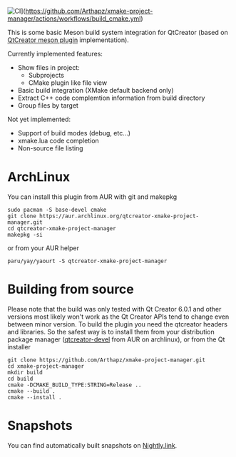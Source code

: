 ![CI](https://github.com/Arthapz/xmake-project-manager/actions/workflows/build_cmake.yml/badge.svg?branch=main)](https://github.com/Arthapz/xmake-project-manager/actions/workflows/build_cmake.yml)

This is some basic Meson build system integration for QtCreator (based on [QtCreator meson plugin](https://github.com/qt-creator/qt-creator/tree/master/src/plugins/mesonprojectmanager) implementation).

Currently implemented features:
- Show files in project:
  - Subprojects
  - CMake plugin like file view
- Basic build integration (XMake default backend only)
- Extract C++ code complemtion information from build directory
- Group files by target
    
Not yet implemented:
- Support of build modes (debug, etc...)
- xmake.lua code completion
- Non-source file listing

# ArchLinux
You can install this plugin from AUR with git and makepkg
```
sudo pacman -S base-devel cmake
git clone https://aur.archlinux.org/qtcreator-xmake-project-manager.git
cd qtcreator-xmake-project-manager
makepkg -si
```

or from your AUR helper

```
paru/yay/yaourt -S qtcreator-xmake-project-manager
``` 

# Building from source
Please note that the build was only tested with Qt Creator 6.0.1 and other versions most likely won't work as the Qt Creator APIs tend to change even between minor version.
To build the plugin you need the qtcreator headers and libraries. So the safest way is to install them from your distribution package manager ([qtcreator-devel](https://aur.archlinux.org/packages/qtcreator-devel/) from AUR on archlinux), or from the Qt installer

```
git clone https://github.com/Arthapz/xmake-project-manager.git
cd xmake-project-manager
mkdir build
cd build
cmake -DCMAKE_BUILD_TYPE:STRING=Release ..
cmake --build .
cmake --install .
```

# Snapshots
You can find automatically built snapshots on [Nightly.link](https://nightly.link/Arthapz/xmake-project-manager/workflows/build_cmake/main).

